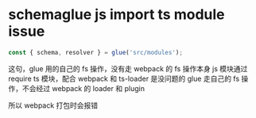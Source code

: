# schemaglue js import ts module issue

```ts
const { schema, resolver } = glue('src/modules');
```

这句，glue 用的自己的 fs 操作，没有走 webpack 的 fs 操作本身 js 模块通过 require ts 模块，配合 webpack 和 ts-loader 是没问题的
glue 走自己的 fs 操作，不会经过 webpack 的 loader 和 plugin

所以 webpack 打包时会报错
